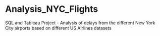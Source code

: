 # Analysis_NYC_Flights
SQL and Tableau Project - Analysis of delays from the different New York City airports based on different US Airlines datasets 
